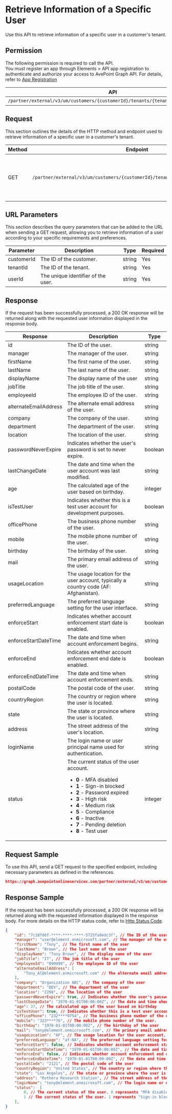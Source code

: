 # Retrieve Information of a Specific User

Use this API to retrieve information of a specific user in a customer's tenant. 

## Permission

The following permission is required to call the API.  
You must register an app through Elements > API app registration to authenticate and authorize your access to AvePoint Graph API. For details, refer to [App Registration](../../register-app.md)

| API | Permission  |
|-----------|--------|
| `/partner/external/v3/um/customers/{customerId}/tenants/{tenantId}/users/{userId}`|elements.um.user.read.all|  

## Request

This section outlines the details of the HTTP method and endpoint used to retrieve information of a specific user in a customer's tenant.

| Method | Endpoint | Description |
|-----------|--------|------------|
| GET | `/partner/external/v3/um/customers/{customerId}/tenants/{tenantId}/users/{userId}` | 	Retrieves information of a specific user in a customer's tenant.|

## URL Parameters

This section describes the query parameters that can be added to the URL when sending a GET request, allowing you to retrieve information of a user according to your specific requirements and preferences.

| Parameter | Description | Type | Required |
| --- | --- | --- |---|
| customerId | The ID of the customer. | string | Yes |
| tenantId | The ID of the tenant. | string | Yes |
| userId | The unique identifier of the user. | string | Yes |

## Response

If the request has been successfully processed, a 200 OK response will be returned along with the requested user information displayed in the response body.
 
| Response | Description | Type |
| --- | --- | --- |
| id |  The ID of the user. | string |
| manager | The manager of the user. | string |
| firstName | The first name of the user. | string |
| lastName | The last name of the user. | string |
| displayName | The display name of the user | string |
| jobTitle | The job title of the user. | string |
| employeeId |The employee ID of the user. | string |
| alternateEmailAddress | The alternate email address of the user. | string |
| company | The company of the user. | string |
| department | The department  of the user. | string |
| location | The location of the user. | string |
| passwordNeverExpire | Indicates whether the user's password is set to never expire. | boolean |
| lastChangeDate | The date and time when the user account was last modified. | string |
| age | The calculated age of the user based on birthday. | integer |
| isTestUser | Indicates whether this is a test user account for development purposes. | boolean |
| officePhone | The business phone number of the user. | string |
| mobile | The mobile phone number of the user. | string |
| birthday | The birthday of the user. | string |
| mail | The primary email address of the user. | string |
| usageLocation | The usage location for the user account, typically a country code (AF: Afghanistan). | string |
| preferredLanguage | The preferred language setting for the user interface. | string |
| enforceStart | Indicates whether account enforcement start date is enabled. | boolean |
| enforceStartDateTime | The date and time when account enforcement begins. | string |
| enforceEnd | Indicates whether account enforcement end date is enabled. | boolean |
| enforceEndDateTime | The date and time when account enforcement ends. | string |
| postalCode | The postal code of the user. | string |
| countryRegion | The country or region where the user is located. | string |
| state | The state or province where the user is located. | string |
| address | The street address of the user's location. | string |
| loginName | The login name or user principal name used for authentication. | string |
| status | The current status of the user account. <ul><li>**0** - MFA disabled</li><li>**1** - Sign-in blocked</li><li>**2** - Password expired</li><li>**3** - High risk</li><li>**4** - Medium risk</li><li>**5** - Compliance</li><li>**6** - Inactive</li><li>**7** - Pending deletion</li><li>**8** - Test user</li></ul> | integer |

## Request Sample

To use this API, send a GET request to the specified endpoint, including necessary parameters as defined in the references. 

```json
https://graph.avepointonlineservices.com/partner/external/v3/um/customers/966f35cc-****-****-****-25cdbcf82a07/tenants/0c7715b3-bc2f-4c4c-a8a0-f3634dcfacec/users/7c18fd6f-****-****-****-5725fa9edc3f
```

## Response Sample

If the request has been successfully processed, a 200 OK response will be returned along with the requested information displayed in the response body.
For more details on the HTTP status code, refer to [Http Status Code](../../Use-AvePoint-Graph-API.md#http-status-code).

```json
{
    "id": "7c18fd6f-****-****-****-5725fa9edc3f", // The ID of the user
    "manager": "user@element.onmicrosoft.com", // The manager of the user
    "firstName": "Tony", // The first name of the user
    "lastName": "Brown", // The last name of the user
    "displayName": "Tony Brown", // The display name of the user
    "jobTitle": "IT", // The job title of the user
    "employeeId": "099999", // The employee ID of the user
    "alternateEmailAddress": [
        "Tony_Al@element.onmicrosoft.com" // The alternate email address of the user
    ],
    "company": "Organization ABC", // The company of the user
    "department": "DEV", // The department of the user
    "location": "2298", // The location of the user
    "passwordNeverExpire": true, // Indicates whether the user's password is set to never expire
    "lastChangeDate": "1970-01-01T00:00:00Z", // The date and time when the user account was last modified
    "age": 37, // The calculated age of the user based on birthday
    "isTestUser": true, // Indicates whether this is a test user account for development purposes
    "officePhone": "232****9754", // The business phone number of the user
    "mobile": "323****76", // The mobile phone number of the user.
    "birthday": "1970-01-01T00:00:00Z", // The birthday of the user
    "mail": "tony@element.onmicrosoft.com", // The primary email address of the user
    "usageLocation": "AF", // The usage location for the user account, typically a country code
    "preferredLanguage": "af-NA", // The preferred language setting for the user interface
    "enforceStart": false, // Indicates whether account enforcement start date is enabled
    "enforceStartDateTime": "1970-01-01T00:00:00Z", // The date and time when account enforcement begins
    "enforceEnd": false, // Indicates whether account enforcement end date is enabled
    "enforceEndDateTime": "1970-01-01T00:00:00Z", // The date and time when account enforcement ends
    "postalCode": "2121", // The postal code of the user
    "countryRegion": "United States", // The country or region where the user is located
    "state": "Los Angeles", // The state or province where the user is located
    "address": "Rothera Research Station", // The street address of the user's location
    "loginName": "tony@element.onmicrosoft.com", // The login name or user principal name used for authentication
    "status":  [ 
        0, // The current status of the user. 0 represents "MFA disabled"
        1 // The current status of the user. 1 represents "Sign-in blocked"
    ],
}
```
